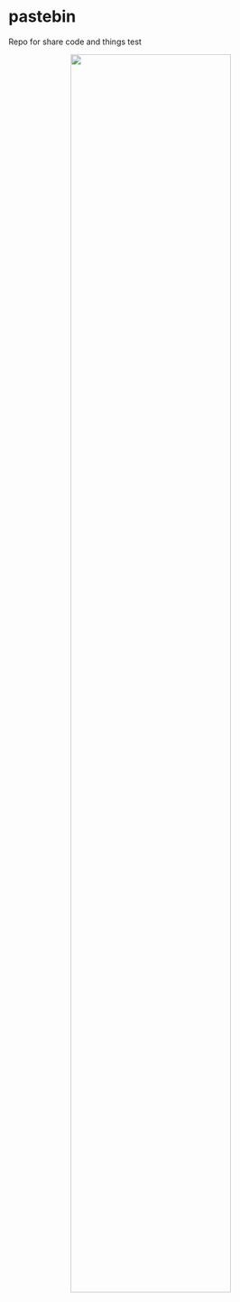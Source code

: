 # pastebin
Repo for share code and things
test
<p align="center">
  <img width="75%" src="https://raw.githubusercontent.com/alvarmaciel/pastebin/main/alvarmaciel/usage.sv" />
</p>
